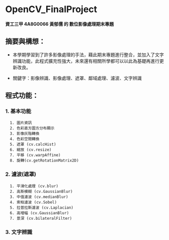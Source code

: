# OpenCV_FinalProject
**資工三甲 4A8G0066 黃郁儒 的 數位影像處理期末專題**



## 摘要與構想：
* 本學期學習到了許多影像處理的手法，藉此期末專題進行整合，並加入了文字辨識功能，此程式擴充性強大，未來還有相關所學都可以以此為基礎再進行更新改良。

* 關鍵字：影像辨識、影像處理、遮罩、鄰域處理、濾波、文字辨識



## 程式功能：

### 1. 基本功能
      1. 圖片資訊
      2. 色彩直方圖方分布顯示
      3. 影像灰階轉換
      4. 色彩空間轉換
      5. 遮罩 (cv.calcHist)
      6. 縮放 (cv.resize)
      7. 平移 (cv.warpAffine)
      8. 旋轉(cv.getRotationMatrix2D)
      
### 2. 濾波(遮罩)
      1. 平滑化處理 (cv.blur)
      2. 高斯模糊 (cv.GaussianBlur)
      3. 中值濾波 (cv.medianBlur)
      4. 索柏濾波 (cv.Sobel)
      5. 拉普拉斯濾波 (cv.Laplacian)
      6. 高增幅 (cv.GaussianBlur)
      7. 景深 (cv.bilateralFilter)
      
### 3. 文字辨識
